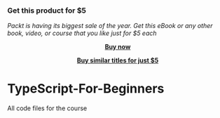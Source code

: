 
### Get this product for $5

<i>Packt is having its biggest sale of the year. Get this eBook or any other book, video, or course that you like just for $5 each</i>


<b><p align='center'>[Buy now](https://packt.link/9781801074476)</p></b>


<b><p align='center'>[Buy similar titles for just $5](https://subscription.packtpub.com/search)</p></b>


# TypeScript-For-Beginners
All code files for the course
